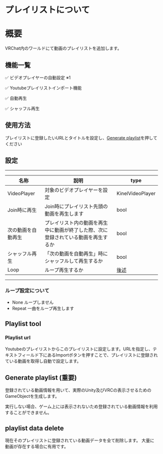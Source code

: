 <H1> プレイリストについて</H1>

# 概要
VRChat内のワールドにて動画のプレイリストを追加します。


## 機能一覧

✅ ビデオプレイヤーの自動設定 ※1

✅ Youtubeプレイリストインポート機能

✅ 自動再生

✅ シャッフル再生

## 使用方法

プレイリストに登録したいURLとタイトルを設定し、[Generate playlist](#generate-playlist-重要)を押してください

## 設定

---
|名称|説明|type|
|---|---|---|
|VideoPlayer|対象のビデオプレイヤーを設定|KinelVideoPlayer|
|Join時に再生|Join時にプレイリスト先頭の動画を再生します|bool|
|次の動画を自動再生|プレイリスト内の動画を再生中に動画が終了した際、次に登録されている動画を再生するか|bool|
|シャッフル再生|「次の動画を自動再生」時にシャッフルして再生するか|bool|
|Loop|ループ再生するか|[後述](#ループ設定について)|
---

### ループ設定について
- None ループしません
- Repeat 一曲をループ再生します

## Playlist tool
### Playlist url
Youtubeのプレイリストからこのプレイリストに設定します。URLを指定し、テキストフィールド下にあるImportボタンを押すことで、プレイリストに登録されている動画を取得し自動で設定します。

## Generate playlist (重要)
登録されている動画情報を用いて、実際のUnity及びVRCの表示させるためのGameObjectを生成します。

実行しない場合、ゲーム上には表示されないため登録されている動画情報を利用することができません。


## playlist data delete
現在そのプレイリストに登録されている動画データを全て削除します。
大量に動画が存在する場合に有用です。